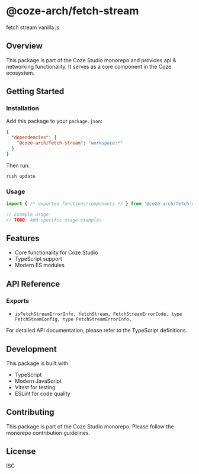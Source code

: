 # @coze-arch/fetch-stream

fetch stream vanilla js

## Overview

This package is part of the Coze Studio monorepo and provides api & networking functionality. It serves as a core component in the Coze ecosystem.

## Getting Started

### Installation

Add this package to your `package.json`:

```json
{
  "dependencies": {
    "@coze-arch/fetch-stream": "workspace:*"
  }
}
```

Then run:

```bash
rush update
```

### Usage

```typescript
import { /* exported functions/components */ } from '@coze-arch/fetch-stream';

// Example usage
// TODO: Add specific usage examples
```

## Features

- Core functionality for Coze Studio
- TypeScript support
- Modern ES modules

## API Reference

### Exports

- `isFetchStreamErrorInfo,
  fetchStream,
  FetchStreamErrorCode,
  type FetchSteamConfig,
  type FetchStreamErrorInfo,`


For detailed API documentation, please refer to the TypeScript definitions.

## Development

This package is built with:

- TypeScript
- Modern JavaScript
- Vitest for testing
- ESLint for code quality

## Contributing

This package is part of the Coze Studio monorepo. Please follow the monorepo contribution guidelines.

## License

ISC
